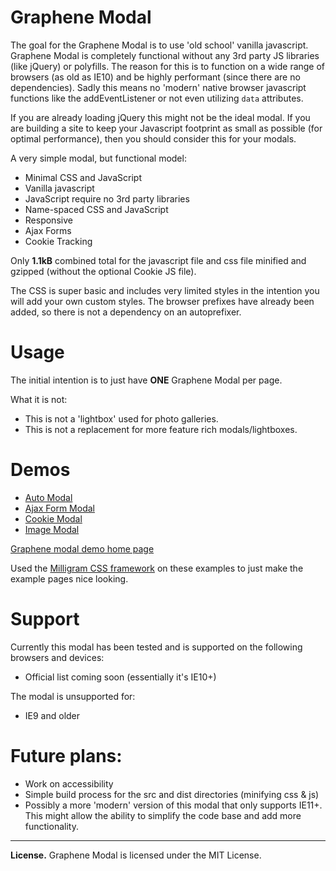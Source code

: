 # Graphene Modal 

The goal for the Graphene Modal is to use 'old school' vanilla javascript. Graphene Modal is completely functional without any 3rd party JS libraries (like jQuery) or polyfills. The reason for this is to function on a wide range of browsers (as old as IE10) and be highly performant (since there are no dependencies). Sadly this means no 'modern' native browser javascript functions like the addEventListener or not even utilizing `data` attributes.

If you are already loading jQuery this might not be the ideal modal. If you are building a site to keep your Javascript footprint as small as possible (for optimal performance), then you should consider this for your modals.

A very simple modal, but functional model:
* Minimal CSS and JavaScript
* Vanilla javascript 
* JavaScript require no 3rd party libraries
* Name-spaced CSS and JavaScript
* Responsive
* Ajax Forms
* Cookie Tracking

Only **1.1kB** combined total for the javascript file and css file minified and gzipped (without the optional Cookie JS file).

The CSS is super basic and includes very limited styles in the intention you will add your own custom styles. The browser prefixes have already been added, so there is not a dependency on an autoprefixer.

# Usage

The initial intention is to just have **ONE** Graphene Modal per page.

What it is not:
- This is not a 'lightbox' used for photo galleries.
- This is not a replacement for more feature rich modals/lightboxes.

# Demos
- [Auto Modal](https://brentrobbins.github.io/graphene-modal/auto-modal.html)
- [Ajax Form Modal](https://brentrobbins.github.io/graphene-modal/ajax-form.html)
- [Cookie Modal](https://brentrobbins.github.io/graphene-modal/cookie.html)
- [Image Modal](https://brentrobbins.github.io/graphene-modal/image.html)

[Graphene modal demo home page](https://brentrobbins.github.io/graphene-modal/)


Used the [Milligram CSS framework](https://milligram.io/) on these examples to just make the example pages nice looking. 

# Support

Currently this modal has been tested and is supported on the following browsers and devices:
- Official list coming soon (essentially it's IE10+)

The modal is unsupported for:
- IE9 and older

# Future plans:
- Work on accessibility
- Simple build process for the src and dist directories (minifying css & js)
- Possibly a more 'modern' version of this modal that only supports IE11+. This might allow the ability to simplify the code base and add more functionality.

---

**License.** Graphene Modal is licensed under the MIT License.
